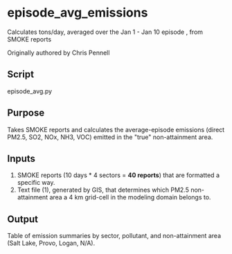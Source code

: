 # episode_avg_emissions
Calculates tons/day, averaged over the Jan 1 - Jan 10 episode , from SMOKE reports

Originally authored by Chris Pennell

## Script
episode_avg.py

## Purpose
Takes SMOKE reports and calculates the average-episode emissions (direct PM2.5, SO2, NOx, NH3, VOC) emitted in the "true" non-attainment area.

## Inputs
1) SMOKE reports (10 days * 4 sectors = **40 reports**) that are formatted a specific way.
2) Text file (1), generated by GIS, that determines which PM2.5 non-attainment area a 4 km grid-cell in the modeling domain belongs to.

## Output
Table of emission summaries by sector, pollutant, and non-attainment area (Salt Lake, Provo, Logan, N/A).
